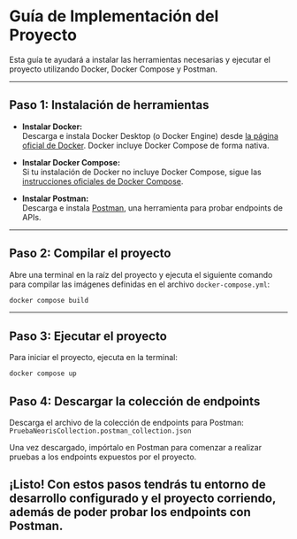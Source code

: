 # Guía de Implementación del Proyecto

Esta guía te ayudará a instalar las herramientas necesarias y ejecutar el proyecto utilizando Docker, Docker Compose y Postman.

---

## Paso 1: Instalación de herramientas

- **Instalar Docker:**  
  Descarga e instala Docker Desktop (o Docker Engine) desde [la página oficial de Docker](https://www.docker.com/). Docker incluye Docker Compose de forma nativa.

- **Instalar Docker Compose:**  
  Si tu instalación de Docker no incluye Docker Compose, sigue las [instrucciones oficiales de Docker Compose](https://docs.docker.com/compose/install/).

- **Instalar Postman:**  
  Descarga e instala [Postman](https://www.postman.com/downloads/), una herramienta para probar endpoints de APIs.

---

## Paso 2: Compilar el proyecto

Abre una terminal en la raíz del proyecto y ejecuta el siguiente comando para compilar las imágenes definidas en el archivo `docker-compose.yml`:

```bash
docker compose build
```
---

## Paso 3: Ejecutar el proyecto

Para iniciar el proyecto, ejecuta en la terminal:

```bash
docker compose up
```

## Paso 4: Descargar la colección de endpoints

Descarga el archivo de la colección de endpoints para Postman:
`PruebaNeorisCollection.postman_collection.json`

Una vez descargado, impórtalo en Postman para comenzar a realizar pruebas a los endpoints expuestos por el proyecto. 

## ¡Listo! Con estos pasos tendrás tu entorno de desarrollo configurado y el proyecto corriendo, además de poder probar los endpoints con Postman.